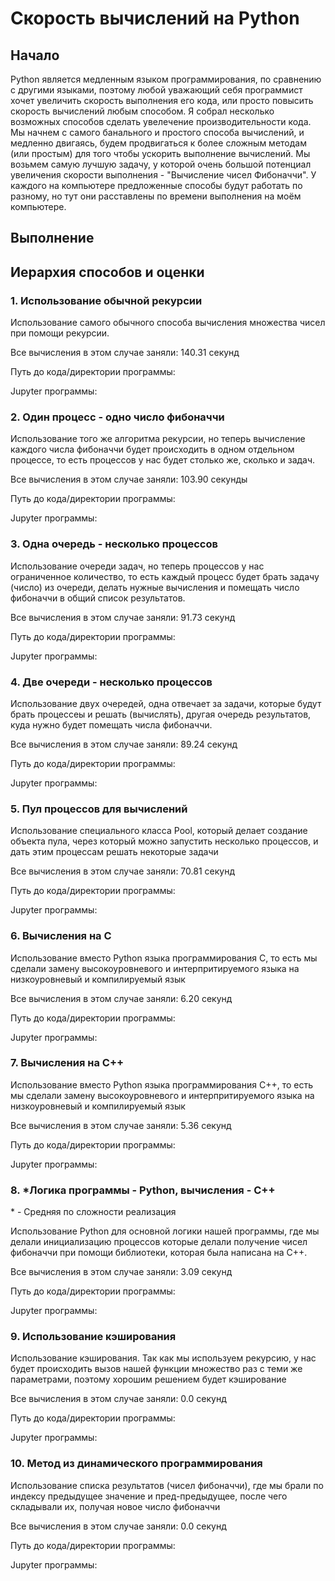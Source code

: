 <h1>Скорость вычислений на Python</h1>

<h2>Начало</h2>
<p>Python является медленным языком программирования, по сравнению с другими языками, поэтому любой уважающий себя программист хочет 
увеличить скорость выполнения его кода, или просто повысить скорость вычислений любым способом. Я собрал несколько возможных способов 
сделать увелечение производительности кода. Мы начнем с самого банального и простого способa вычислений, и медленно двигаясь, будем 
продвигаться к более сложным методам (или простым) для того чтобы ускорить выполнение вычислений. Мы возьмем самую лучшую задачу, у 
которой очень большой потенциал увеличения скорости выполнения - "Вычисление чисел Фибоначчи". У каждого на компьютере предложенные 
способы будут работать по разному, но тут они расставлены по времени выполнения на моём компьютере.</p>
<h2>Выполнение</h2>

<h2>Иерархия способов и оценки</h2>

<h3>1. Использование обычной рекурсии</h3>
<p>Использование самого обычного способа вычисления множества чисел при помощи рекурсии.</p>
<p>Все вычисления в этом случае заняли: 140.31 секунд</p>
<p>Путь до кода/директории программы: </p> 
<p>Jupyter программы: </p> 

<h3>2. Один процесс - одно число фибоначчи</h3>
<p>Использование того же алгоритма рекурсии, но теперь вычисление каждого числа фибоначчи будет 
происходить в одном отдельном процессе, то есть процессов у нас будет столько же, сколько и задач. </p>
<p>Все вычисления в этом случае заняли: 103.90 секунды</p>
<p>Путь до кода/директории программы: </p>
<p>Jupyter программы: </p>

<h3>3. Одна очередь - несколько процессов</h3>
<p>Использование очереди задач, но теперь процессов у нас ограниченное количество, то есть каждый 
процесс будет брать задачу (число) из очереди,
делать нужные вычисления и помещать число фибоначчи в общий список результатов.</p>
<p>Все вычисления в этом случае заняли: 91.73 секунд</p>
<p>Путь до кода/директории программы: </p>
<p>Jupyter программы: </p>

<h3>4. Две очереди - несколько процессов</h3>
<p>Использование двух очередей, одна отвечает за задачи, которые будут брать процессеы и решать 
(вычислять), другая очередь результатов, куда нужно
будет помещать числа фибоначчи.</p>
<p>Все вычисления в этом случае заняли: 89.24 секунд</p>
<p>Путь до кода/директории программы: </p>
<p>Jupyter программы: </p>

<h3>5. Пул процессов для вычислений</h3>
<p>Использование специального класса Pool, который делает создание объекта пула, через который можно 
запустить несколько процессов, и дать этим процессам решать некоторые задачи </p>
<p>Все вычисления в этом случае заняли: 70.81 секунд</p>
<p>Путь до кода/директории программы: </p>
<p>Jupyter программы: </p>

<h3>6. Вычисления на C</h3>
<p>Использование вместо Python языкa программирования C, то есть мы сделали замену высокоуровневого и интерпритируемого языка на низкоуровневый и компилируемый язык</p>
<p>Все вычисления в этом случае заняли: 6.20 секунд</p>
<p>Путь до кода/директории программы: </p>
<p>Jupyter программы: </p>

<h3>7. Вычисления на C++</h3>
<p>Использование вместо Python языкa программирования C++, то есть мы сделали замену высокоуровневого и интерпритируемого языка на низкоуровневый и компилируемый язык</p>
<p>Все вычисления в этом случае заняли: 5.36 секунд</p>
<p>Путь до кода/директории программы: </p>
<p>Jupyter программы: </p>

<h3>8. *Логика программы - Python, вычисления - С++</h3>
<p>* - Средняя по сложности реализация</p>
<p>Использование Python для основной логики нашей программы, где мы делали инициализацию процессов которые
делали получение чисел фибоначчи при помощи библиотеки, которая была написана на C++.
</p>
<p>Все вычисления в этом случае заняли: 3.09 секунд</p>
<p>Путь до кода/директории программы: </p>
<p>Jupyter программы: </p>

<h3>9. Использование кэширования</h3>
<p>Использование кэширования. Так как мы используем рекурсию, у нас будет происходить вызов нашей 
функции множество раз с теми же параметрами, поэтому хорошим решением будет кэширование</p>
<p>Все вычисления в этом случае заняли: 0.0 секунд</p>
<p>Путь до кода/директории программы: </p>
<p>Jupyter программы: </p>

<h3>10. Метод из динамического программирования</h3>
<p>Использование списка результатов (чисел фибоначчи), где мы брали по индексу предыдущее значение и пред-предыдущее, после чего складывали их, получая новое число фибоначчи</p>
<p>Все вычисления в этом случае заняли: 0.0 секунд</p>
<p>Путь до кода/директории программы: </p>
<p>Jupyter программы: </p>